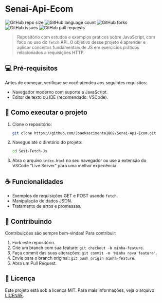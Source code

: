 # Senai-Api-Ecom

![GitHub repo size](https://img.shields.io/github/repo-size/JoaoNascimento1802/Senai-Api-Ecom?style=for-the-badge)
![GitHub language count](https://img.shields.io/github/languages/count/JoaoNascimento1802/Senai-Api-Ecom?style=for-the-badge)
![GitHub forks](https://img.shields.io/github/forks/JoaoNascimento1802/Senai-Api-Ecom?style=for-the-badge)
![GitHub issues](https://img.shields.io/github/issues/JoaoNascimento1802/Senai-Api-Ecom?style=for-the-badge)
![GitHub pull requests](https://img.shields.io/github/issues-pr/JoaoNascimento1802/Senai-Api-Ecom?style=for-the-badge)

> Repositório com estudos e exemplos práticos sobre JavaScript, com foco no uso do `fetch` API. O objetivo desse projeto é aprender e aplicar conceitos fundamentais de JS em exercícios práticos relacionados a requisições HTTP.

## 💻 Pré-requisitos

Antes de começar, verifique se você atendeu aos seguintes requisitos:

- Navegador moderno com suporte a JavaScript.
- Editor de texto ou IDE (recomendado: VSCode).

## 🚀 Como executar o projeto

1. Clone o repositório:
    ```bash
    git clone https://github.com/JoaoNascimento1802/Senai-Api-Ecom.git
    ```

2. Navegue até o diretório do projeto:
    ```bash
    cd Sesi-Fetch-Js
    ```

3. Abra o arquivo `index.html` no seu navegador ou use a extensão do VSCode "Live Server" para uma melhor experiência.

## ☕ Funcionalidades

- Exemplos de requisições GET e POST usando `fetch`.
- Manipulação de dados JSON.
- Tratamento de erros e promessas.

## 🤝 Contribuindo

Contribuições são sempre bem-vindas! Para contribuir:

1. Fork este repositório.
2. Crie um branch com sua feature: `git checkout -b minha-feature`.
3. Faça commit das suas alterações: `git commit -m 'Minha nova feature'`.
4. Envie para o branch original: `git push origin minha-feature`.
5. Abra um Pull Request.

## 📝 Licença

Este projeto está sob a licença MIT. Para mais informações, veja o arquivo [LICENSE](LICENSE).
